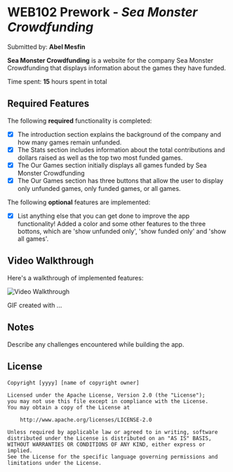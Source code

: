# WEB102 Prework - *Sea Monster Crowdfunding*

Submitted by: **Abel Mesfin**

**Sea Monster Crowdfunding** is a website for the company Sea Monster Crowdfunding that displays information about the games they have funded.

Time spent: **15** hours spent in total

## Required Features

The following **required** functionality is completed:

* [x] The introduction section explains the background of the company and how many games remain unfunded.
* [x] The Stats section includes information about the total contributions and dollars raised as well as the top two most funded games.
* [x] The Our Games section initially displays all games funded by Sea Monster Crowdfunding
* [x] The Our Games section has three buttons that allow the user to display only unfunded games, only funded games, or all games.

The following **optional** features are implemented:

* [x] List anything else that you can get done to improve the app functionality!
Added a color and some other features to the three bottons, which are 'show unfunded only', 'show funded only' and 'show all games'.

## Video Walkthrough

Here's a walkthrough of implemented features:

<img src='![prework walkthrough](https://github.com/abelmesfin11/web102_prework/assets/119023930/6efa50a8-13b4-4468-b3f4-3fcae5605a49)
' title='Video Walkthrough' width='' alt='Video Walkthrough' />

<!-- Replace this with whatever GIF tool you used! -->
GIF created with ...
<!-- Recommended tools:
[Kap](https://getkap.co/) for macOS
[ScreenToGif](https://www.screentogif.com/) for Windows
[peek](https://github.com/phw/peek) for Linux. -->

## Notes

Describe any challenges encountered while building the app.

## License

    Copyright [yyyy] [name of copyright owner]

    Licensed under the Apache License, Version 2.0 (the "License");
    you may not use this file except in compliance with the License.
    You may obtain a copy of the License at

        http://www.apache.org/licenses/LICENSE-2.0

    Unless required by applicable law or agreed to in writing, software
    distributed under the License is distributed on an "AS IS" BASIS,
    WITHOUT WARRANTIES OR CONDITIONS OF ANY KIND, either express or implied.
    See the License for the specific language governing permissions and
    limitations under the License.
